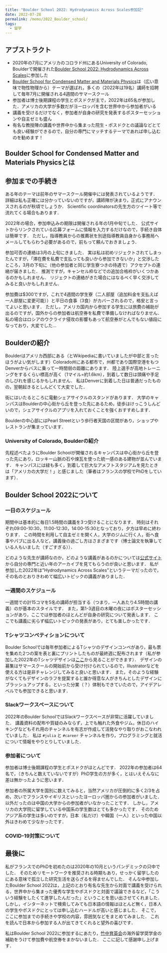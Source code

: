 ```yaml
---
title: "Boulder School 2022: Hydrodynamics Across Scales参加記"
date: 2022-07-28
permalink: /memo/2022_Boulder_school/
tags:
  - 留学
---
```


## アブストラクト

- 2020年の7月にアメリカのコロラド州にあるUniversity of Colorado, Boulderで開催された[Boulder School 2022: Hydrodynamics Across Scales](https://boulderschool.yale.edu/2022/boulder-school-2022)に参加した
- [Boulder School for Condensed Matter and Materials Physics](https://boulderschool.yale.edu/)は（広い意味で物性物理から）テーマが選ばれ，多くの（2022年は19名）講師を招聘して毎年7月に開催される4週間のサマースクール
- 参加者は博士後期課程の学生とポスドクが主で，2022年は65名が参加した．アメリカの大学が多数だがヨーロッパを含む世界中から参加者がいる
- 講義を受けるだけでなく，参加者が自身の研究を発表するポスターセッションや自主ゼミも盛ん
- 有名な教授陣の講義や世界中から集まった院生・ポスドクとの議論などとても良い経験ができるので，自分の専門にマッチするテーマであれば申し込むのを勧めます！

## Boulder School for Condensed Matter and Materials Physicsとは

## 参加までの手続き

ある年のテーマは前年のサマースクール開催中には発表されているようです．
詳細は私も正確には分かっていないのですが，講師陣が決まり，正式にアナウンスされるのが秋頃でしょうか．
Scientific coordinatorsの先生方のツイート等で流れてくる場合もあります．

2022年の場合，参加申込みの期限は開催される年の1月中旬でした．
公式サイトからリンクされている応募フォームに情報を入力するだけなので，手続き自体は簡単です．
ただし，指導教員からの推薦状を別途指導教員自身から事務局へメールしてもらわう必要があるので，前もって頼んでおきましょう．

参加可否の連絡は3月の上旬にきました．
実は私は初めリジェクトされてしまったんですが，「滞在費を私費で支払っても良いから参加できないか」と交渉したところ，3月の下旬に（他の参加者と同じ学生寮つきの待遇で）アクセプトの連絡が届きました．
推測ですが，キャンセル枠などでの追加合格枠がいくつかあるのかもしれません．
リジェクトの連絡がきた場合にはなるべく早く交渉してみると良いかもしれません．

参加費は$300ですが，これで4週間の学生寮（二人部屋（追加料金を支払えば一人部屋に変更可能））と平日の食事（3食）がカバーされるので，格安と言ってよいと思います．
ただし，アメリカ国内から参加する学生には旅費の補助が出るのですが，国外からの参加者は航空券を私費で準備しなければなりません．
私の場合はロシアのウクライナ侵攻の影響もあって航空券がとんでもない値段になっており，大変でした...

## Boulderの紹介

Boulderはアメリカ西部にある（とWikipediaに書いていましたが中部と言ったほうがよい気がします）Colorado州にある都市で，州都であり国際空港をもつDenverからバスに乗って一時間弱の距離にあります．
陸上選手が高地トレーニングをするくらい標高が高く（1マイル=約1.6km），到着して数日は頭痛や手足のしびれを感じるかもしれません．
私はDenverに到着した日は普通だったものの，翌朝起きるとしんどくて大変でした．

街にはいたるところに電動シェアサイクルのスタンドがあります．
大学のキャンパスはBoulderの中心街から丘を登った先にあるため，徒歩はけっこうしんどいので，シェアサイクルのアプリを入れておくことを強くおすすめします．

Boulderの中心部にはPearl Streetという歩行者天国の区間があり，ショップやレストランが集まっています．

### University of Colorado, Boulderの紹介

先程述べたようにBoulder Schoolが開催されるキャンパスは中心街から丘を登った先にあり，ロッキー山脈の石や煉瓦を使った統一感のある建物が並んでいます．
キャンパスには緑も多く，到着して巨大なアメフトスタジアムを見たときは「アメリカの大学だ！」と感じました（筆者はフランスの学校でPhDをしています）．

## Boulder School 2022について

### 一日のスケジュール

期間中は基本的に毎日1.5時間の講義を3つ受けることになります．
時刻はそれぞれ09:00-10:30，11:00-12:30，14:00-15:30となっており，夕方は早めに終わります．
この時間を利用して自主ゼミを開く人，大学のジムに行く人，街へ食事やパブに出る人など，講義後の過ごし方はさまざまです（博士論文を執筆している人もいました（すごすぎる））．

どのような先生が講師なのか，どのような講義があるのかについては[公式サイト](https://boulderschool.yale.edu/)から自分の専門と近い年のアーカイブを見てもらうのが良いと思います．
私が参加した2022年は"Hydrodynamics Across Scales"というテーマだったので，その名のとおりきわめて幅広いトピックの講義がありました．

### 一週間のスケジュール

一週間での計15コマを5名の講師が担当する（つまり，一人あたり4.5時間の講義）のが基本のスタイルです．
また，第1-3週目の木曜の夜にはポスターセッションがあり，ここでは参加者のほとんどが自身の研究について発表します．
ここでも講義に劣らず幅広いトピックの発表があり，とても楽しかったです．

### Tシャツコンペティションについて

Boulder Schoolでは毎年参加者によるTシャツのデザインコンペがあり，最も票を集めた2つの案を表と裏にプリントしたものが最終週に配布されます（私が参加した2022年のTシャツデザインは[ここ](https://boulderschool.yale.edu/2022/boulder-school-2022-tee-shirts)から見ることができます）．
デザインの募集はサマースクールの開始前から受け付けられているので，Illustratorなどを使える方は是非チャレンジしてみると良いと思います．
また，そのような経験がなくてもデザインのラフを提案すると誰か得意な人がきちんとしたデザインにブラッシュアップする，といった分業（？）体制もできていたので，アイデアレベルでも参加できると思います．

### Slackワークスペースについて

2022年のBoulder SchoolではSlackワークスペースが非常に活躍していました．
講義資料の配布や質疑のみならず，上でも触れた外食やジム，休日のハイキングなどもそれ用のチャンネルを有志が作成して活発なやり取りがおこなわれていました．
私は `#julia` と `#career` チャンネルを作り，プログラミングと就活について情報をやりとりしていました．

### 参加者について

参加者は博士後期課程の学生とポスドクがほとんどです．
2022年の参加者は64名で，（きちんと数えていないですが）PhD学生の方が多く，とはいえそんなに差は無かったように思います．

参加者の所属大学を国別に数えてみると，当然アメリカが圧倒的に多く2/3を占め，次いでフランスやイギリスといったヨーロッパ圏からの参加者がいました．
以外だったのは中国の大学からの参加者がいなかったことです．
しかし，アメリカの大学院に留学している中国系の学生数はとても多かったです．
そのためアジア系の学生は多いのですが，日本（私だけ）や韓国（一人）といった中国以外はきわめて少なかったです．

### COVID-19対策について

## 最後に

私がフランスでのPhDを初めたのは2020年の10月というパンデミックの只中でした．
そのためリモートワークを推奨される時期もあり，せっかく留学したのにある意味で孤立した研究生活を送らざるを得ませんでした．
そんな中参加したBoulder School 2022は，上記のとおり有名な先生から対面で講義を受けられる，世界中から集まった優秀な学生やポスドクと対面で議論できるなど，「こういう経験をしたくて進学したんだった」ということを思い出させてくれました．
しかし，インターネットで検索してみても日本語の情報はほとんど無く，日本人の学生やポスドクにとっては申し込むハードルが高いと感じました．
そこで，ここに参加までの手続きや学校の内容，雰囲気などをまとめてみました．
これを読んで日本から参加する人が出てきてくれると望外の喜びです．

私はBoulder School 2022に参加するにあたり，[竹中育英会](https://www.takenaka-ikueikai.or.jp/)の海外留学奨学金の補助をうけて参加費や航空券をまかないました．
ここに記して感謝申し上げます．
